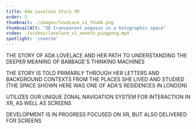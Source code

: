 ```yaml
---
title: Ada Lovelace Story XR
order: 2
thumbnail: ./images/loveLace_v1_thumb.png
thumbnailAlt: "3D transparent pegasus in a holographic space"
video: ./videos/lovelace_v1_smooth_pingpong.mp4
spotlight: 'inverse'
---
```


THE STORY OF ADA LOVELACE AND HER PATH TO UNDERSTANDING THE DEEPER MEANING OF BABBAGE'S THINKING MACHINES

THE STORY IS TOLD PRIMARILY THROUGH HER LETTERS AND BACKGROUND CONTEXTS FROM THE PLACES SHE LIVED AND STUDIED (THE SPACE SHOWN HERE WAS ONE OF ADA'S RESIDENCES IN LONDON)

UTILIZES OUR UNIQUE ZONAL NAVIGATION SYSTEM FOR INTERACTION IN XR, AS WELL AS SCREENS

DEVELOPMENT IS IN PROGRESS FOCUSED ON XR, BUT ALSO DELIVERED FOR SCREENS
